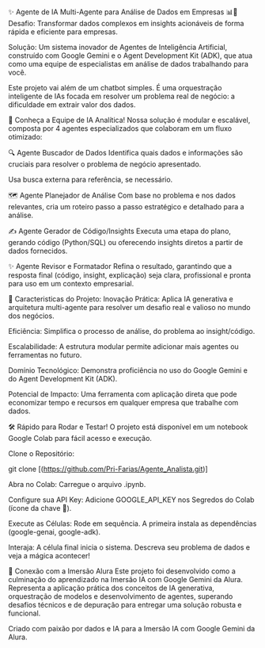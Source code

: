 ✨ Agente de IA Multi-Agente para Análise de Dados em Empresas 📊🦆
Desafio: Transformar dados complexos em insights acionáveis de forma rápida e eficiente para empresas.

Solução: Um sistema inovador de Agentes de Inteligência Artificial, construído com Google Gemini e o Agent Development Kit (ADK), que atua como uma equipe de especialistas em análise de dados trabalhando para você.

Este projeto vai além de um chatbot simples. É uma orquestração inteligente de IAs focada em resolver um problema real de negócio: a dificuldade em extrair valor dos dados.

🤖 Conheça a Equipe de IA Analítica!
Nossa solução é modular e escalável, composta por 4 agentes especializados que colaboram em um fluxo otimizado:

🔍 Agente Buscador de Dados
Identifica quais dados e informações são cruciais para resolver o problema de negócio apresentado.

Usa busca externa para referência, se necessário.

🗺️ Agente Planejador de Análise
Com base no problema e nos dados relevantes, cria um roteiro passo a passo estratégico e detalhado para a análise.

✍️ Agente Gerador de Código/Insights
Executa uma etapa do plano, gerando código (Python/SQL) ou oferecendo insights diretos a partir de dados fornecidos.

✨ Agente Revisor e Formatador
Refina o resultado, garantindo que a resposta final (código, insight, explicação) seja clara, profissional e pronta para uso em um contexto empresarial.

🚀 Caracteristicas do Projeto: 
Inovação Prática: Aplica IA generativa e arquitetura multi-agente para resolver um desafio real e valioso no mundo dos negócios.

Eficiência: Simplifica o processo de análise, do problema ao insight/código.

Escalabilidade: A estrutura modular permite adicionar mais agentes ou ferramentas no futuro.

Domínio Tecnológico: Demonstra proficiência no uso do Google Gemini e do Agent Development Kit (ADK).

Potencial de Impacto: Uma ferramenta com aplicação direta que pode economizar tempo e recursos em qualquer empresa que trabalhe com dados.

🛠️ Rápido para Rodar e Testar!
O projeto está disponível em um notebook Google Colab para fácil acesso e execução.

Clone o Repositório:

git clone [(https://github.com/Pri-Farias/Agente_Analista.git)]

Abra no Colab: Carregue o arquivo .ipynb.

Configure sua API Key: Adicione GOOGLE_API_KEY nos Segredos do Colab (ícone da chave 🔑).

Execute as Células: Rode em sequência. A primeira instala as dependências (google-genai, google-adk).

Interaja: A célula final inicia o sistema. Descreva seu problema de dados e veja a mágica acontecer!

🎯 Conexão com a Imersão Alura
Este projeto foi desenvolvido como a culminação do aprendizado na Imersão IA com Google Gemini da Alura. Representa a aplicação prática dos conceitos de IA generativa, orquestração de modelos e desenvolvimento de agentes, superando desafios técnicos e de depuração para entregar uma solução robusta e funcional.

Criado com paixão por dados e IA para a Imersão IA com Google Gemini da Alura.
